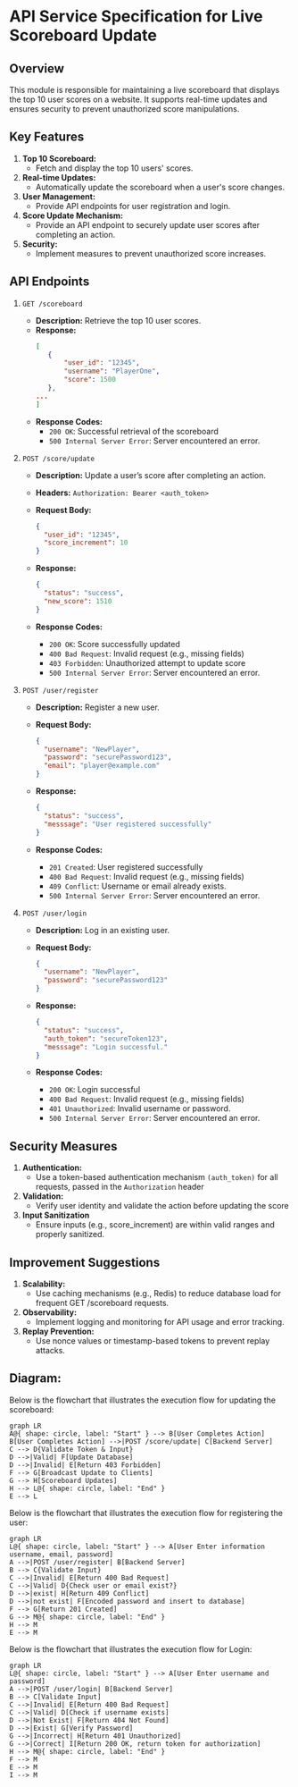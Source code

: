 # API Service Specification for Live Scoreboard Update

## Overview

This module is responsible for maintaining a live scoreboard that displays the top 10 user scores on a website. It supports real-time updates and ensures security to prevent unauthorized score manipulations.

## Key Features

1. **Top 10 Scoreboard:**
   - Fetch and display the top 10 users' scores.
2. **Real-time Updates:**
   - Automatically update the scoreboard when a user's score changes.
3. **User Management:**
   - Provide API endpoints for user registration and login.
4. **Score Update Mechanism:**
   - Provide an API endpoint to securely update user scores after completing an action.
5. **Security:**
   - Implement measures to prevent unauthorized score increases.

## API Endpoints

1.  `GET /scoreboard`

    - **Description:** Retrieve the top 10 user scores.
    - **Response:**
      ```json
      [
         {
             "user_id": "12345",
             "username": "PlayerOne",
             "score": 1500
         },
      ...
      ]
      ```
    - **Response Codes:**
      - `200 OK`: Successful retrieval of the scoreboard
      - `500 Internal Server Error`: Server encountered an error.

2.  `POST /score/update`

    - **Description:** Update a user’s score after completing an action.
    - **Headers:** `Authorization: Bearer <auth_token>`
    - **Request Body:**

      ```json
      {
        "user_id": "12345",
        "score_increment": 10
      }
      ```

    - **Response:**

      ```json
      {
        "status": "success",
        "new_score": 1510
      }
      ```

    - **Response Codes:**
      - `200 OK`: Score successfully updated
      - `400 Bad Request`: Invalid request (e.g., missing fields)
      - `403 Forbidden`: Unauthorized attempt to update score
      - `500 Internal Server Error`: Server encountered an error.

3.  `POST /user/register`

    - **Description:** Register a new user.
    - **Request Body:**

      ```json
      {
        "username": "NewPlayer",
        "password": "securePassword123",
        "email": "player@example.com"
      }
      ```

    - **Response:**

      ```json
      {
        "status": "success",
        "messsage": "User registered successfully"
      }
      ```

    - **Response Codes:**
      - `201 Created`: User registered successfully
      - `400 Bad Request`: Invalid request (e.g., missing fields)
      - `409 Conflict`: Username or email already exists.
      - `500 Internal Server Error`: Server encountered an error.

4.  `POST /user/login`

    - **Description:** Log in an existing user.
    - **Request Body:**

      ```json
      {
        "username": "NewPlayer",
        "password": "securePassword123"
      }
      ```

    - **Response:**

      ```json
      {
        "status": "success",
        "auth_token": "secureToken123",
        "messsage": "Login successful."
      }
      ```

    - **Response Codes:**
      - `200 OK`: Login successful
      - `400 Bad Request`: Invalid request (e.g., missing fields)
      - `401 Unauthorized`: Invalid username or password.
      - `500 Internal Server Error`: Server encountered an error.

## Security Measures

1. **Authentication:**
   - Use a token-based authentication mechanism `(auth_token)` for all requests, passed in the `Authorization` header
2. **Validation:**
   - Verify user identity and validate the action before updating the score
3. **Input Sanitization**
   - Ensure inputs (e.g., score_increment) are within valid ranges and properly sanitized.

## Improvement Suggestions

1. **Scalability:**
   - Use caching mechanisms (e.g., Redis) to reduce database load for frequent GET /scoreboard requests.
2. **Observability:**
   - Implement logging and monitoring for API usage and error tracking.
3. **Replay Prevention:**
   - Use nonce values or timestamp-based tokens to prevent replay attacks.

## Diagram:

Below is the flowchart that illustrates the execution flow for updating the scoreboard:

```mermaid
graph LR
A@{ shape: circle, label: "Start" } --> B[User Completes Action]
B[User Completes Action] -->|POST /score/update| C[Backend Server]
C --> D{Validate Token & Input}
D -->|Valid| F[Update Database]
D -->|Invalid| E[Return 403 Forbidden]
F --> G[Broadcast Update to Clients]
G --> H[Scoreboard Updates]
H --> L@{ shape: circle, label: "End" }
E --> L
```

Below is the flowchart that illustrates the execution flow for registering the user:

```mermaid
graph LR
L@{ shape: circle, label: "Start" } --> A[User Enter information username, email, password]
A -->|POST /user/register| B[Backend Server]
B --> C{Validate Input}
C -->|Invalid| E[Return 400 Bad Request]
C -->|Valid| D{Check user or email exist?}
D -->|exist| H[Return 409 Conflict]
D -->|not exist| F[Encoded password and insert to database]
F --> G[Return 201 Created]
G --> M@{ shape: circle, label: "End" }
H --> M
E --> M
```

Below is the flowchart that illustrates the execution flow for Login:

```mermaid
graph LR
L@{ shape: circle, label: "Start" } --> A[User Enter username and password]
A -->|POST /user/login| B[Backend Server]
B --> C[Validate Input]
C -->|Invalid| E[Return 400 Bad Request]
C -->|Valid| D[Check if username exists]
D -->|Not Exist| F[Return 404 Not Found]
D -->|Exist| G[Verify Password]
G -->|Incorrect| H[Return 401 Unauthorized]
G -->|Correct| I[Return 200 OK, return token for authorization]
H --> M@{ shape: circle, label: "End" }
F --> M
E --> M
I --> M
```
